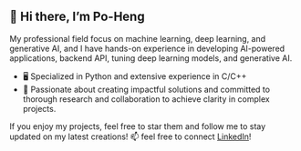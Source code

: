## 👋 Hi there, I’m Po-Heng
My professional field focus on machine learning, deep learning, and generative AI, and I have hands-on experience in developing AI-powered applications, backend API, tuning deep learning models, and generative AI. 

- 🖥 Specialized in Python and extensive experience in C/C++ 
- 💼 Passionate about creating impactful solutions and committed to thorough research and collaboration to achieve clarity in complex projects.

If you enjoy my projects, feel free to star them and follow me to stay updated on my latest creations!
📫 feel free to connect [LinkedIn](https://www.linkedin.com/in/pohengshen/)!
